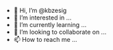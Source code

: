 - 👋 Hi, I’m @kbzesig
- 👀 I’m interested in ...
- 🌱 I’m currently learning ...
- 💞️ I’m looking to collaborate on ...
- 📫 How to reach me ...

<!---
kbzesig/kbzesig is a ✨ special ✨ repository because its `README.md` (this file) appears on your GitHub profile.
You can click the Preview link to take a look at your changes.
--->
